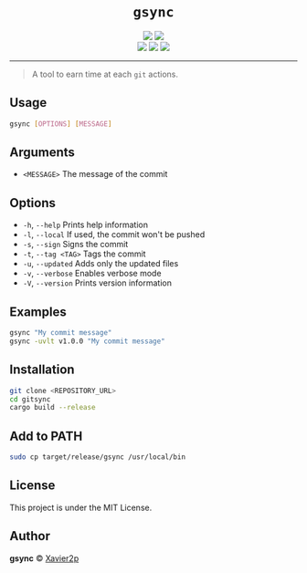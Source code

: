 <div align="center">
    <h1>
        <code>gsync</code>
    </h1>
    <div>
        <img src="https://img.shields.io/github/actions/workflow/status/xavier2p/gitsync/ci.yml?label=Continuous%20Integration&logo=githubactions&style=for-the-badge" />
        <img src="https://img.shields.io/github/languages/top/xavier2p/gitsync?color=orange&logo=rust&style=for-the-badge" />
    </div>
    <div>
        <img src="https://img.shields.io/github/license/xavier2p/gitsync?logo=github&style=for-the-badge" />
        <img src="https://img.shields.io/github/v/release/xavier2p/gitsync?label=latest%20release&logo=github&style=for-the-badge" />
        <img src="https://img.shields.io/website?down_color=critical&down_message=DOWN&label=Documentation&logo=github&style=for-the-badge&up_color=success&up_message=UP&url=https%3A%2F%2Fxavier2p.github.io%2Fgitsync" />
    </div>
</div>

---

> A tool to earn time at each `git` actions.

## Usage

```bash
gsync [OPTIONS] [MESSAGE]
```

## Arguments

* `<MESSAGE>`    The message of the commit

## Options

* `-h`, `--help`         Prints help information
* `-l`, `--local`        If used, the commit won't be pushed
* `-s`, `--sign`         Signs the commit
* `-t`, `--tag <TAG>`    Tags the commit
* `-u`, `--updated`      Adds only the updated files
* `-v`, `--verbose`      Enables verbose mode
* `-V`, `--version`      Prints version information

## Examples

```bash
gsync "My commit message"
gsync -uvlt v1.0.0 "My commit message"
```

## Installation

```bash
git clone <REPOSITORY_URL>
cd gitsync
cargo build --release
```

## Add to PATH

```bash
sudo cp target/release/gsync /usr/local/bin
```

## License

This project is under the MIT License.

## Author

**gsync** © [Xavier2p](https://github.com/Xavier2p)
